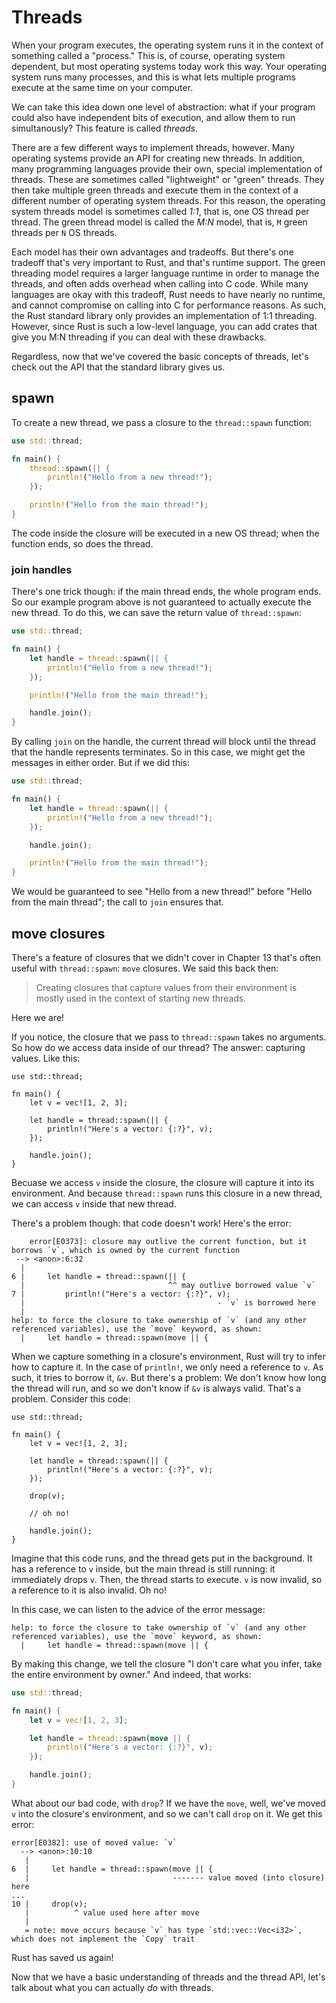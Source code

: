 # Threads

When your program executes, the operating system runs it in the context of
something called a "process." This is, of course, operating system dependent,
but most operating systems today work this way. Your operating system runs
many processes, and this is what lets multiple programs execute at the same
time on your computer.

We can take this idea down one level of abstraction: what if your program could
also have independent bits of execution, and allow them to run simultanously?
This feature is called *threads*.

There are a few different ways to implement threads, however. Many operating
systems provide an API for creating new threads. In addition, many programming
languages provide their own, special implementation of threads. These are
sometimes called "lightweight" or "green" threads. They then take multiple
green threads and execute them in the context of a different number of
operating system threads. For this reason, the operating system threads model
is sometimes called *1:1*, that is, one OS thread per thread. The green thread
model is called the *M:N* model, that is, `M` green threads per `N` OS threads.

Each model has their own advantages and tradeoffs. But there's one tradeoff
that's very important to Rust, and that's runtime support. The green threading
model requires a larger language runtime in order to manage the threads, and
often adds overhead when calling into C code. While many languages are okay
with this tradeoff, Rust needs to have nearly no runtime, and cannot compromise
on calling into C for performance reasons. As such, the Rust standard library
only provides an implementation of 1:1 threading. However, since Rust is such a
low-level language, you can add crates that give you M:N threading if you can
deal with these drawbacks.

Regardless, now that we've covered the basic concepts of threads, let's check
out the API that the standard library gives us.

## spawn

To create a new thread, we pass a closure to the `thread::spawn` function:

```rust
use std::thread;

fn main() {
    thread::spawn(|| {
        println!("Hello from a new thread!");
    });

    println!("Hello from the main thread!");
}
```

The code inside the closure will be executed in a new OS thread; when the
function ends, so does the thread.

### join handles

There's one trick though: if the main thread ends, the whole program ends. So
our example program above is not guaranteed to actually execute the new thread.
To do this, we can save the return value of `thread::spawn`:

```rust
use std::thread;

fn main() {
    let handle = thread::spawn(|| {
        println!("Hello from a new thread!");
    });

    println!("Hello from the main thread!");

    handle.join();
}
```

By calling `join` on the handle, the current thread will block until the thread
that the handle represents terminates. So in this case, we might get the
messages in either order. But if we did this:

```rust
use std::thread;

fn main() {
    let handle = thread::spawn(|| {
        println!("Hello from a new thread!");
    });

    handle.join();

    println!("Hello from the main thread!");
}
```

We would be guaranteed to see "Hello from a new thread!" before "Hello from the
main thread"; the call to `join` ensures that.

## move closures

There's a feature of closures that we didn't cover in Chapter 13 that's often
useful with `thread::spawn`: `move` closures. We said this back then:

> Creating closures that capture values from their environment is mostly used
> in the context of starting new threads.

Here we are!

If you notice, the closure that we pass to `thread::spawn` takes no arguments.
So how do we access data inside of our thread? The answer: capturing values.
Like this:

```rust,ignore
use std::thread;

fn main() {
    let v = vec![1, 2, 3];

    let handle = thread::spawn(|| {
        println!("Here's a vector: {:?}", v);
    });

    handle.join();
}
```

Becuase we access `v` inside the closure, the closure will capture it into its
environment. And because `thread::spawn` runs this closure in a new thread, we
can access `v` inside that new thread.

There's a problem though: that code doesn't work! Here's the error:

```text
	error[E0373]: closure may outlive the current function, but it borrows `v`, which is owned by the current function
 --> <anon>:6:32
  |
6 |     let handle = thread::spawn(|| {
  |                                ^^ may outlive borrowed value `v`
7 |         println!("Here's a vector: {:?}", v);
  |                                           - `v` is borrowed here
  |
help: to force the closure to take ownership of `v` (and any other referenced variables), use the `move` keyword, as shown:
  |     let handle = thread::spawn(move || {
```

When we capture something in a closure's environment, Rust will try to infer
how to capture it. In the case of `println!`, we only need a reference to `v`.
As such, it tries to borrow it, `&v`. But there's a problem: We don't know how
long the thread will run, and so we don't know if `&v` is always valid. That's
a problem. Consider this code:

```rust,ignore
use std::thread;

fn main() {
    let v = vec![1, 2, 3];

    let handle = thread::spawn(|| {
        println!("Here's a vector: {:?}", v);
    });

    drop(v);

    // oh no!

    handle.join();
}
```

Imagine that this code runs, and the thread gets put in the background. It has
a reference to `v` inside, but the main thread is still running: it immediately
drops `v`. Then, the thread starts to execute. `v` is now invalid, so a
reference to it is also invalid. Oh no!

In this case, we can listen to the advice of the error message:

```text
help: to force the closure to take ownership of `v` (and any other referenced variables), use the `move` keyword, as shown:
  |     let handle = thread::spawn(move || {
```

By making this change, we tell the closure "I don't care what you infer, take
the entire environment by owner." And indeed, that works:

```rust
use std::thread;

fn main() {
    let v = vec![1, 2, 3];

    let handle = thread::spawn(move || {
        println!("Here's a vector: {:?}", v);
    });

    handle.join();
}
```

What about our bad code, with `drop`? If we have the `move`, well, we've moved
`v` into the closure's environment, and so we can't call `drop` on it. We get
this error:

```text
error[E0382]: use of moved value: `v`
  --> <anon>:10:10
   |
6  |     let handle = thread::spawn(move || {
   |                                ------- value moved (into closure) here
...
10 |     drop(v);
   |          ^ value used here after move
   |
   = note: move occurs because `v` has type `std::vec::Vec<i32>`, which does not implement the `Copy` trait
```

Rust has saved us again!

Now that we have a basic understanding of threads and the thread API, let's
talk about what you can actually _do_ with threads.
